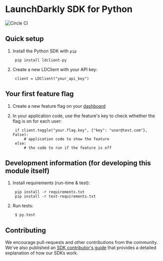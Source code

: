 LaunchDarkly SDK for Python
===========================

![Circle CI](https://circleci.com/gh/launchdarkly/python-client.png)

Quick setup
-----------

1. Install the Python SDK with `pip`

        pip install ldclient-py

2. Create a new LDClient with your API key:

        client = LDClient("your_api_key")

Your first feature flag
-----------------------

1. Create a new feature flag on your [dashboard](https://app.launchdarkly.com)
2. In your application code, use the feature's key to check wthether the flag is on for each user:

        if client.toggle("your.flag.key", {"key": "user@test.com"}, False):
            # application code to show the feature
        else:
            # the code to run if the feature is off

Development information (for developing this module itself)
-----------------------------------------------------------

1. Install requirements (run-time & test):

        pip install -r requirements.txt
        pip install -r test-requirements.txt

2. Run tests:

        $ py.test

Contributing
------------

We encourage pull-requests and other contributions from the community. We've also published an [SDK contributor's guide](http://docs.launchdarkly.com/v1.0/docs/sdk-contributors-guide) that provides a detailed explanation of how our SDKs work.